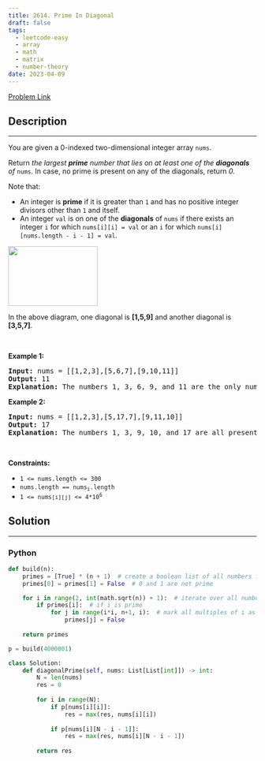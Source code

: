 ```yaml
---
title: 2614. Prime In Diagonal
draft: false
tags: 
  - leetcode-easy
  - array
  - math
  - matrix
  - number-theory
date: 2023-04-09
---
```


[Problem Link](https://leetcode.com/problems/prime-in-diagonal/)

## Description

---
<p>You are given a 0-indexed two-dimensional integer array <code>nums</code>.</p>

<p>Return <em>the largest <strong>prime</strong> number that lies on at least one of the <b>diagonals</b> of </em><code>nums</code>. In case, no prime is present on any of the diagonals, return<em> 0.</em></p>

<p>Note that:</p>

<ul>
	<li>An integer is <strong>prime</strong> if it is greater than <code>1</code> and has no positive integer divisors other than <code>1</code> and itself.</li>
	<li>An integer <code>val</code> is on one of the <strong>diagonals</strong> of <code>nums</code> if there exists an integer <code>i</code> for which <code>nums[i][i] = val</code> or an <code>i</code> for which <code>nums[i][nums.length - i - 1] = val</code>.</li>
</ul>

<p><img alt="" src="https://assets.leetcode.com/uploads/2023/03/06/screenshot-2023-03-06-at-45648-pm.png" style="width: 181px; height: 121px;" /></p>

<p>In the above diagram, one diagonal is <strong>[1,5,9]</strong> and another diagonal is<strong> [3,5,7]</strong>.</p>

<p>&nbsp;</p>
<p><strong class="example">Example 1:</strong></p>

<pre>
<strong>Input:</strong> nums = [[1,2,3],[5,6,7],[9,10,11]]
<strong>Output:</strong> 11
<strong>Explanation:</strong> The numbers 1, 3, 6, 9, and 11 are the only numbers present on at least one of the diagonals. Since 11 is the largest prime, we return 11.
</pre>

<p><strong class="example">Example 2:</strong></p>

<pre>
<strong>Input:</strong> nums = [[1,2,3],[5,17,7],[9,11,10]]
<strong>Output:</strong> 17
<strong>Explanation:</strong> The numbers 1, 3, 9, 10, and 17 are all present on at least one of the diagonals. 17 is the largest prime, so we return 17.
</pre>

<p>&nbsp;</p>
<p><strong>Constraints:</strong></p>

<ul>
	<li><code>1 &lt;= nums.length &lt;= 300</code></li>
	<li><code>nums.length == nums<sub>i</sub>.length</code></li>
	<li><code>1 &lt;= nums<span style="font-size: 10.8333px;">[i][j]</span>&nbsp;&lt;= 4*10<sup>6</sup></code></li>
</ul>


## Solution

---
### Python
``` py title='prime-in-diagonal'
def build(n):
    primes = [True] * (n + 1)  # create a boolean list of all numbers from 0 to n, assume all are prime
    primes[0] = primes[1] = False  # 0 and 1 are not prime

    for i in range(2, int(math.sqrt(n)) + 1):  # iterate over all numbers up to the square root of n
        if primes[i]:  # if i is prime
            for j in range(i*i, n+1, i):  # mark all multiples of i as not prime
                primes[j] = False
    
    return primes

p = build(4000001)

class Solution:
    def diagonalPrime(self, nums: List[List[int]]) -> int:
        N = len(nums)
        res = 0
        
        for i in range(N):
            if p[nums[i][i]]:
                res = max(res, nums[i][i])
            
            if p[nums[i][N - i - 1]]:
                res = max(res, nums[i][N - i - 1])
    
        return res
```


